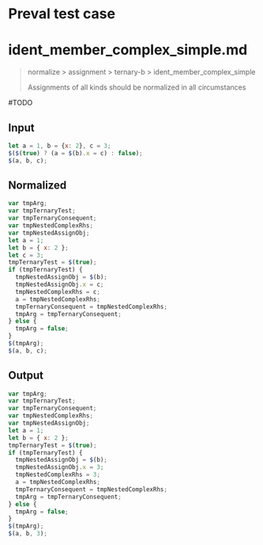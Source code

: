# Preval test case

# ident_member_complex_simple.md

> normalize > assignment > ternary-b > ident_member_complex_simple
>
> Assignments of all kinds should be normalized in all circumstances

#TODO

## Input

`````js filename=intro
let a = 1, b = {x: 2}, c = 3;
$($(true) ? (a = $(b).x = c) : false);
$(a, b, c);
`````

## Normalized

`````js filename=intro
var tmpArg;
var tmpTernaryTest;
var tmpTernaryConsequent;
var tmpNestedComplexRhs;
var tmpNestedAssignObj;
let a = 1;
let b = { x: 2 };
let c = 3;
tmpTernaryTest = $(true);
if (tmpTernaryTest) {
  tmpNestedAssignObj = $(b);
  tmpNestedAssignObj.x = c;
  tmpNestedComplexRhs = c;
  a = tmpNestedComplexRhs;
  tmpTernaryConsequent = tmpNestedComplexRhs;
  tmpArg = tmpTernaryConsequent;
} else {
  tmpArg = false;
}
$(tmpArg);
$(a, b, c);
`````

## Output

`````js filename=intro
var tmpArg;
var tmpTernaryTest;
var tmpTernaryConsequent;
var tmpNestedComplexRhs;
var tmpNestedAssignObj;
let a = 1;
let b = { x: 2 };
tmpTernaryTest = $(true);
if (tmpTernaryTest) {
  tmpNestedAssignObj = $(b);
  tmpNestedAssignObj.x = 3;
  tmpNestedComplexRhs = 3;
  a = tmpNestedComplexRhs;
  tmpTernaryConsequent = tmpNestedComplexRhs;
  tmpArg = tmpTernaryConsequent;
} else {
  tmpArg = false;
}
$(tmpArg);
$(a, b, 3);
`````
